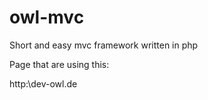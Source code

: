 # owl-mvc
Short and easy mvc framework written in php

Page that are using this:

http:\\dev-owl.de
